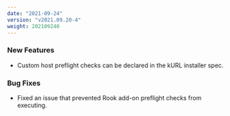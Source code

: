 ```yaml
---
date: "2021-09-24"
version: "v2021.09.20-4"
weight: 202109240
---
```


### <span class="label label-orange">New Features</span>
- Custom host preflight checks can be declared in the kURL installer spec.

### <span class="label label-orange">Bug Fixes</span>
- Fixed an issue that prevented Rook add-on preflight checks from executing.
